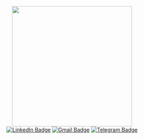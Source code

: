 
<div id="header" align="center">
  <img src="https://media.giphy.com/media/137EaR4vAOCn1S/giphy.gif" width="320"/>
</div>

<div id="badges" align="center">
  <a href="https://www.linkedin.com/in/ruslan-omelchenko-" target="_blank"><img src="https://img.shields.io/badge/LinkedIn-0077B5?style=for-the-badge&logo=linkedin&logoColor=white" alt="LinkedIn Badge"/></a>
  <a href="mailto:ruslan.omelchenko.fs@gmail.com" target="_blank"><img src="https://img.shields.io/badge/Gmail-D14836?style=for-the-badge&logo=gmail&logoColor=white" alt="Gmail Badge"/></a>
  <a href="https://t.me/INickJackI" target="_blank"><img src="https://img.shields.io/badge/Telegram-2CA5E0?style=for-the-badge&logo=telegram&logoColor=white" alt="Telegram Badge"/></a>
</div>

<!--
**INRGI/INRGI** is a ✨ _special_ ✨ repository because its `README.md` (this file) appears on your GitHub profile.

Here are some ideas to get you started:

- 🔭 I’m currently working on ...
- 🌱 I’m currently learning ...
- 👯 I’m looking to collaborate on ...
- 🤔 I’m looking for help with ...
- 💬 Ask me about ...
- 📫 How to reach me: ...
- 😄 Pronouns: ...
- ⚡ Fun fact: ...
-->
